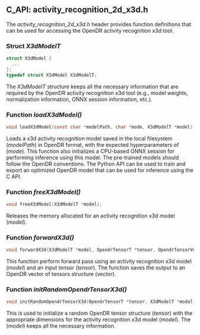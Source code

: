 ## C_API: activity_recognition_2d_x3d.h


The *activity_recognition_2d_x3d.h* header provides function definitions that can be used for accessing the OpenDR activity recognition x3d tool.

### Struct *X3dModelT*
```C
struct X3dModel {
  ...
};
typedef struct X3dModel X3dModelT;
```
The *X3dModelT* structure keeps all the necessary information that are required by the OpenDR activity recognition x3d tool (e.g., model weights, normalization information, ONNX session information, etc.).


### Function *loadX3dModel()*
```C
void loadX3dModel(const char *modelPath, char *mode, X3dModelT *model);
```
 Loads a x3d activity recognition model saved in the local filesystem (*modelPath*) in OpenDR format, with the expected hyperparameters of (*mode*).
 This function also initializes a CPU-based ONNX session for performing inference using this model.
 The pre-trained models should follow the OpenDR conventions.
 The Python API can be used to train and export an optimized OpenDR model that can be used for inference using the C API.
 
### Function *freeX3dModel()*
```C
void freeX3dModel(X3dModelT *model);
```
Releases the memory allocated for an activity recognition x3d model (*model*).


### Function *forwardX3d()*
```C
void forwardX3d(X3dModelT *model, OpendrTensorT *tensor, OpendrTensorVectorT *vector);
```
This function perform forward pass using an activity recognition x3d model (*model*) and an input tensor (*tensor*).
The function saves the output to an OpenDR vector of tensors structure (*vector*).


### Function *initRandomOpendrTensorX3d()*
```C
void initRandomOpendrTensorX3d(OpendrTensorT *tensor, X3dModelT *model);
```
This is used to initialize a random OpenDR tensor structure (*tensor*) with the appropriate dimensions for the activity recognition x3d model (*model*).
The (*model*) keeps all the necessary information.

